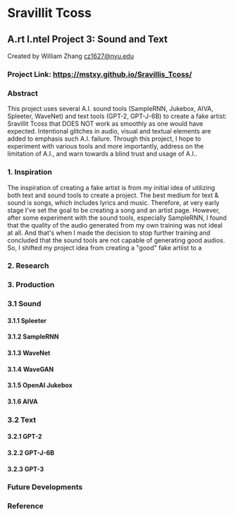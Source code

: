 # Sravillit Tcoss
## A.rt I.ntel Project 3: Sound and Text

Created by William Zhang [cz1627@nyu.edu](cz1627@nyu.edu)

### Project Link: https://mstxy.github.io/Sravillis_Tcoss/

### Abstract
This project uses several A.I. sound tools (SampleRNN, Jukebox, AIVA, Spleeter, WaveNet) and text tools (GPT-2, GPT-J-6B) to create a fake artist: Sravillit Tcoss that DOES NOT work as smoothly as one would have expected. Intentional glitches in audio, visual and textual elements are added to emphasis such A.I. failure. Through this project, I hope to experiment with various tools and more importantly, address on the limitation of A.I., and warn towards a blind trust and usage of A.I..

### 1. Inspiration
The inspiration of creating a fake artist is from my initial idea of utilizing both text and sound tools to create a project. The best medium for text & sound is songs, which includes lyrics and music. Therefore, at very early stage I've set the goal to be creating a song and an artist page. However, after some experiment with the sound tools, especially SampleRNN, I found that the quality of the audio generated from my own training was not ideal at all. And that's when I made the decision to stop further training and concluded that the sound tools are not capable of generating good audios. So, I shifted my project idea from creating a "good" fake artiist to a 

### 2. Research

### 3. Production
### 3.1 Sound
#### 3.1.1 Spleeter
#### 3.1.2 SampleRNN

#### 3.1.3 WaveNet

#### 3.1.4 WaveGAN

#### 3.1.5 OpenAI Jukebox

#### 3.1.6 AIVA

### 3.2 Text
#### 3.2.1 GPT-2

#### 3.2.2 GPT-J-6B

#### 3.2.3 GPT-3

### Future Developments

### Reference
